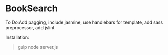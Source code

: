 # BookSearch
To Do:Add pagging, include jasmine, use handlebars for template, add sass preprocessor, add jslint

Installation:
>gulp
>node server.js
